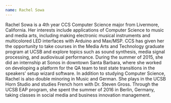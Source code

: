 ```yaml
---
name: Rachel Sowa
---
```




Rachel Sowa is a 4th year CCS Computer Science major from Livermore, California. Her interests include applications of Computer Science to music and media arts, including making electronic musical instruments and multicolored LED interfaces with Arduino and Max/MSP. CCS has given her the opportunity to take courses in the Media Arts and Technology graduate program at UCSB and explore topics such as sound synthesis, media signal processing, and audiovisual performance. During the summer of 2015, she did an internship at Sonos in downtown Santa Barbara, where she worked on developing a platform for the QA team to test state transitions in the speakers’ setup wizard software. In addition to studying Computer Science, Rachel is also double minoring in Music and German. She plays in the UCSB Horn Studio and studies French horn with Dr. Steven Gross. Through the UCSB EAP program, she spent the summer of 2016 in Berlin, Germany, taking classes in social media and business innovation management. 